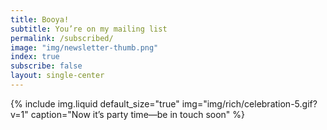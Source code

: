 ```yaml
---
title: Booya!
subtitle: You’re on my mailing list
permalink: /subscribed/
image: "img/newsletter-thumb.png"
index: true
subscribe: false
layout: single-center
---
```

{% include img.liquid default_size="true" img="img/rich/celebration-5.gif?v=1" caption="Now it’s party time—be in touch soon" %}


